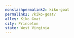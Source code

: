 ```yaml
---
﻿nonslashpermalink2: kiko-goat
permalink2: /kiko-goat/
alley: Kiko Goat
city: Princeton
state: West Virginia
---
```

